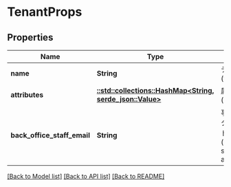 # TenantProps

## Properties

Name | Type | Description | Notes
------------ | ------------- | ------------- | -------------
**name** | **String** | テナント名(tenant name) | 
**attributes** | [**::std::collections::HashMap<String, serde_json::Value>**](serde_json::Value.md) | 属性情報(attribute info) | 
**back_office_staff_email** | **String** | 事務管理部門スタッフメールアドレス(administrative staff email address) | 

[[Back to Model list]](../README.md#documentation-for-models) [[Back to API list]](../README.md#documentation-for-api-endpoints) [[Back to README]](../README.md)


